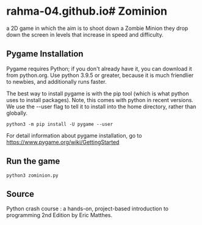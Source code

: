 # rahma-04.github.io# Zominion
a 2D game in which the aim is to shoot down a Zombie Minion they drop down the screen in levels that increase in speed and difficulty.

## Pygame Installation
Pygame requires Python; if you don't already have it, you can download it from python.org. Use python 3.9.5 or greater, because it is much friendlier to newbies, and additionally runs faster.

The best way to install pygame is with the pip tool (which is what python uses to install packages). Note, this comes with python in recent versions. We use the --user flag to tell it to install into the home directory, rather than globally.
```
python3 -m pip install -U pygame --user
```
For detail information about pygame installation, go to https://www.pygame.org/wiki/GettingStarted

## Run the game
```
python3 zominion.py
```

## Source
Python crash course : a hands-on, project-based introduction to programming 2nd Edition by Eric Matthes.
